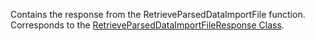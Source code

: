 Contains the response from the RetrieveParsedDataImportFile function. 
Corresponds to the [RetrieveParsedDataImportFileResponse Class](https://msdn.microsoft.com/library/microsoft.crm.sdk.messages.retrieveparseddataimportfileresponse.aspx).
